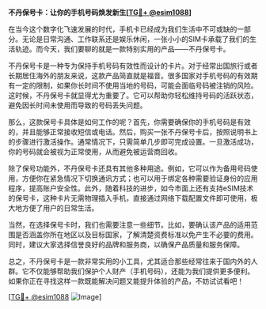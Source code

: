 **不丹保号卡：让你的手机号码焕发新生[[TG💪+ @esim1088](https://t.me/s/esim1088)]**

在当今这个数字化飞速发展的时代，手机卡已经成为我们生活中不可或缺的一部分。无论是日常沟通、工作联系还是娱乐休闲，一张小小的SIM卡承载了我们的生活轨迹。而今天，我们要聊的就是一款特别实用的产品——不丹保号卡。

不丹保号卡是一种专为保持手机号码有效性而设计的卡片。对于经常出国旅行或者长期居住海外的朋友来说，这款产品简直就是福音。很多国家对手机号码的有效期有一定的限制，如果你长时间不使用当地的号码，可能会面临号码被注销的风险。这时候，不丹保号卡就显得尤为重要了。它可以帮助你轻松维持号码的活跃状态，避免因长时间未使用而导致的号码丢失问题。

那么，这款保号卡具体是如何工作的呢？首先，你需要确保你的手机号码是有效的，并且能够正常接收短信或电话。然后，购买一张不丹保号卡后，按照说明书上的步骤进行激活操作。通常情况下，只需简单几步即可完成设置。一旦激活成功，你的号码就会被视为正常使用，从而避免被运营商回收。

除了保号功能外，不丹保号卡还具有其他多种用途。例如，它可以作为备用号码使用，方便你在紧急情况下切换通讯方式；也可以用于绑定各种需要验证身份的应用程序，提高账户安全性。此外，随着科技的进步，如今市面上还有支持eSIM技术的保号卡，这种卡片无需物理插入手机，直接通过网络下载配置文件即可使用，极大地方便了用户的日常生活。

当然，在选择保号卡时，我们也需要注意一些细节。比如，要确认该产品的适用范围是否涵盖你所在地区以及目标国家，了解清楚资费标准以免产生不必要的费用。同时，建议大家选择信誉良好的品牌和服务商，以确保产品质量和服务保障。

总之，不丹保号卡是一款非常实用的小工具，尤其适合那些经常往来于国内外的人群。它不仅能够帮助我们保护个人财产（手机号码），还能为我们提供更多便利。如果你正在寻找这样一款既能解决问题又能提升体验的产品，不妨试试看吧！

[[TG💪+ @esim1088](https://t.me/s/esim1088) ![Image](https://i.postimg.cc/4NQfJmqS/Snipaste-2025-05-13-00-14-12.png)]